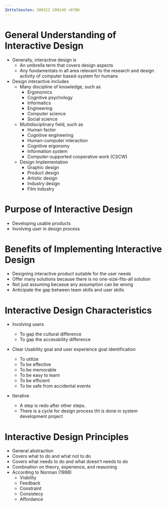 ```yaml
---
Zettelkasten: 300322 200140 +0700
---
```


# General Understanding of Interactive Design
* Generally, interactive design is
	* An umbrella term that covers design aspects
	* Any fundamentals in all area relevant to the research and design activity of computer based-system for humans
* Design interactive includes
	* Many discipline of knowledge, such as
		* Ergonomics
		* Cognitive psychology
		* Informatics
		* Engineering
		* Computer science
		* Social science
	* Multidisciplinary field, such as
		* Human factor
		* Cognitive engineering
		* Human-computer interaction
		* Cognitive ergonomy
		* Information system
		* Computer-supported cooperative work (CSCW)
	* Design Implementation
		* Graphic design
		* Product design
		* Artistic design
		* Industry design
		* Film industry

# Purpose of Interactive Design
* Developing usable products
* Involving user in design process

# Benefits of Implementing Interactive Design
* Designing interactive product suitable for the user needs
* Offer many solutions because there is no one-size-fits-all solution
* Not just assuming becasue any assumption can be wrong
* Anticipate the gap between team skills and user skills

# Interactive Design Characteristics
* Involving users
	* To gap the cultural difference
	* To gap the accessbility difference

* Clear Usability goal and user experience goal identification
	* To utilize
	* To be effective
	* To be memorable
	* To be easy to learn
	* To be efficient
	* To be safe from accidental events

* Iterative
	* A step is redo after other steps.
	* There is a cycle for design process tht is done in system development project

# Interactive Design Principles
* General abstraction
* Covers what to do and what not to do
* Covers what needs to do and what doesn't needs to do
* Combnation on theory, experience, and reasoning
* According to Norman (1988)
	* Visbility
	* Feedback
	* Constraint
	* Consistecy
	* Affordance